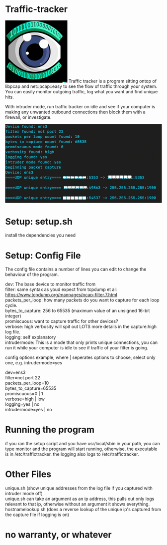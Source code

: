 # Traffic-tracker


<img src="https://github.com/nightintoxicated/Traffic-tracker/blob/main/logo.png" alt="drawing" width="200"/>  
Traffic tracker is a program sitting ontop of libpcap and net::pcap::easy to see the flow of traffic through your system.  
You can easily monitor outgoing traffic, log what you want and find unique hits.  

With intruder mode, run traffic tracker on idle and see if your computer is making any unwanted outbound connections then block them with a firewall, or investigate.  


<img src="https://github.com/nightintoxicated/Traffic-tracker/blob/main/edit.jpg" alt="drawing"/>  


# Setup: setup.sh  
install the dependencies you need


# Setup: Config File  
The config file contains a number of lines you can edit to change the behaviour of the program.  
  
dev: The base device to monitor traffic from  
filter: same syntax as youd expect from tcpdump et al: https://www.tcpdump.org/manpages/pcap-filter.7.html  
packets_per_loop: how many packets do you want to capture for each loop cycle.  
bytes_to_capture: 256 to 65535 (maximum value of an unsigned 16-bit integer)  
promiscuous: want to capture traffic for other devices?  
verbose: high verbosity will spit out LOTS more details in the capture.high log file.  
logging: self explanatory  
intrudermode: This is a mode that only prints unique connections, you can run it while your computer is idle to see if traffic of your filter is going.  


config options example, where | seperates options to choose, select only one, e.g. intrudermode=yes  

dev=ens3  
filter=not port 22  
packets_per_loop=10  
bytes_to_capture=65535  
promiscuous=0 | 1  
verbose=high | low  
logging=yes | no  
intrudermode=yes | no  

# Running the program  
if you ran the setup script and you have usr/local/sbin in your path, you can type monitor and the program will start running, otherwise, the executable is in /etc/traffictracker.
the logging also logs to /etc/traffictracker. 

  
# Other Files  
unique.sh (show unique addresses from the log file if you captured with intruder mode off)  
unique.sh can take an argument as an ip address, this pulls out only logs relevant to that ip, otherwise without an argument it shows everything.
hostnamelookup.sh (does a reverse lookup of the unique ip's captured from the capture file if logging is on)



# no warranty, or whatever

